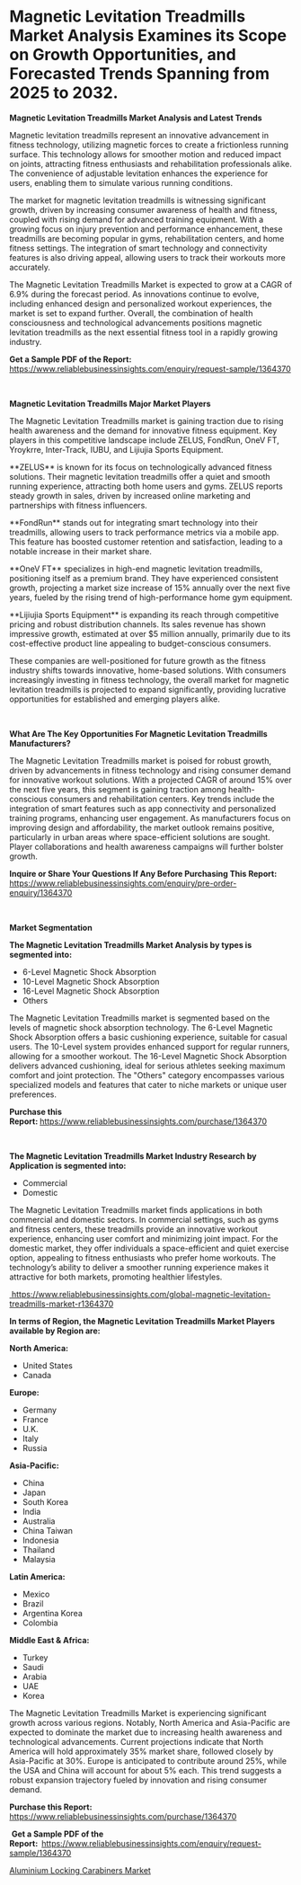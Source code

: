<p><h1>Magnetic Levitation Treadmills Market Analysis Examines its Scope on Growth Opportunities, and Forecasted Trends Spanning from 2025 to 2032.</h1></p><p><strong>Magnetic Levitation Treadmills Market Analysis and Latest Trends</strong></p>
<p><p>Magnetic levitation treadmills represent an innovative advancement in fitness technology, utilizing magnetic forces to create a frictionless running surface. This technology allows for smoother motion and reduced impact on joints, attracting fitness enthusiasts and rehabilitation professionals alike. The convenience of adjustable levitation enhances the experience for users, enabling them to simulate various running conditions.</p><p>The market for magnetic levitation treadmills is witnessing significant growth, driven by increasing consumer awareness of health and fitness, coupled with rising demand for advanced training equipment. With a growing focus on injury prevention and performance enhancement, these treadmills are becoming popular in gyms, rehabilitation centers, and home fitness settings. The integration of smart technology and connectivity features is also driving appeal, allowing users to track their workouts more accurately.</p><p>The Magnetic Levitation Treadmills Market is expected to grow at a CAGR of 6.9% during the forecast period. As innovations continue to evolve, including enhanced design and personalized workout experiences, the market is set to expand further. Overall, the combination of health consciousness and technological advancements positions magnetic levitation treadmills as the next essential fitness tool in a rapidly growing industry.</p></p>
<p><strong>Get a Sample PDF of the Report:&nbsp;</strong> <a href="https://www.reliablebusinessinsights.com/enquiry/request-sample/1364370?utm_campaign=2142&utm_medium=2&utm_source=Github&utm_content=ia&utm_term=10022025&utm_id=magnetic-levitation-treadmills">https://www.reliablebusinessinsights.com/enquiry/request-sample/1364370</a></p>
<p>&nbsp;</p>
<p><strong>Magnetic Levitation Treadmills Major Market Players</strong></p>
<p><p>The Magnetic Levitation Treadmills market is gaining traction due to rising health awareness and the demand for innovative fitness equipment. Key players in this competitive landscape include ZELUS, FondRun, OneV FT, Yroykrre, Inter-Track, IUBU, and Lijiujia Sports Equipment.</p><p>**ZELUS** is known for its focus on technologically advanced fitness solutions. Their magnetic levitation treadmills offer a quiet and smooth running experience, attracting both home users and gyms. ZELUS reports steady growth in sales, driven by increased online marketing and partnerships with fitness influencers.</p><p>**FondRun** stands out for integrating smart technology into their treadmills, allowing users to track performance metrics via a mobile app. This feature has boosted customer retention and satisfaction, leading to a notable increase in their market share.</p><p>**OneV FT** specializes in high-end magnetic levitation treadmills, positioning itself as a premium brand. They have experienced consistent growth, projecting a market size increase of 15% annually over the next five years, fueled by the rising trend of high-performance home gym equipment.</p><p>**Lijiujia Sports Equipment** is expanding its reach through competitive pricing and robust distribution channels. Its sales revenue has shown impressive growth, estimated at over $5 million annually, primarily due to its cost-effective product line appealing to budget-conscious consumers.</p><p>These companies are well-positioned for future growth as the fitness industry shifts towards innovative, home-based solutions. With consumers increasingly investing in fitness technology, the overall market for magnetic levitation treadmills is projected to expand significantly, providing lucrative opportunities for established and emerging players alike.</p></p>
<p>&nbsp;</p>
<p><strong>What Are The Key Opportunities For Magnetic Levitation Treadmills Manufacturers?</strong></p>
<p><p>The Magnetic Levitation Treadmills market is poised for robust growth, driven by advancements in fitness technology and rising consumer demand for innovative workout solutions. With a projected CAGR of around 15% over the next five years, this segment is gaining traction among health-conscious consumers and rehabilitation centers. Key trends include the integration of smart features such as app connectivity and personalized training programs, enhancing user engagement. As manufacturers focus on improving design and affordability, the market outlook remains positive, particularly in urban areas where space-efficient solutions are sought. Player collaborations and health awareness campaigns will further bolster growth.</p></p>
<p><strong>Inquire or Share Your Questions If Any Before Purchasing This Report:</strong> <a href="https://www.reliablebusinessinsights.com/enquiry/pre-order-enquiry/1364370?utm_campaign=2142&utm_medium=2&utm_source=Github&utm_content=ia&utm_term=10022025&utm_id=magnetic-levitation-treadmills">https://www.reliablebusinessinsights.com/enquiry/pre-order-enquiry/1364370</a></p>
<p>&nbsp;</p>
<p><strong>Market Segmentation</strong></p>
<p><strong>The Magnetic Levitation Treadmills Market Analysis by types is segmented into:</strong></p>
<p><ul><li>6-Level Magnetic Shock Absorption</li><li>10-Level Magnetic Shock Absorption</li><li>16-Level Magnetic Shock Absorption</li><li>Others</li></ul></p>
<p><p>The Magnetic Levitation Treadmills market is segmented based on the levels of magnetic shock absorption technology. The 6-Level Magnetic Shock Absorption offers a basic cushioning experience, suitable for casual users. The 10-Level system provides enhanced support for regular runners, allowing for a smoother workout. The 16-Level Magnetic Shock Absorption delivers advanced cushioning, ideal for serious athletes seeking maximum comfort and joint protection. The "Others" category encompasses various specialized models and features that cater to niche markets or unique user preferences.</p></p>
<p><strong>Purchase this Report:&nbsp;</strong><a href="https://www.reliablebusinessinsights.com/purchase/1364370?utm_campaign=2142&utm_medium=2&utm_source=Github&utm_content=ia&utm_term=10022025&utm_id=magnetic-levitation-treadmills">https://www.reliablebusinessinsights.com/purchase/1364370</a></p>
<p>&nbsp;</p>
<p><strong>The Magnetic Levitation Treadmills Market Industry Research by Application is segmented into:</strong></p>
<p><ul><li>Commercial</li><li>Domestic</li></ul></p>
<p><p>The Magnetic Levitation Treadmills market finds applications in both commercial and domestic sectors. In commercial settings, such as gyms and fitness centers, these treadmills provide an innovative workout experience, enhancing user comfort and minimizing joint impact. For the domestic market, they offer individuals a space-efficient and quiet exercise option, appealing to fitness enthusiasts who prefer home workouts. The technology’s ability to deliver a smoother running experience makes it attractive for both markets, promoting healthier lifestyles.</p></p>
<p><a href="https://www.reliablebusinessinsights.com/global-magnetic-levitation-treadmills-market-r1364370?utm_campaign=2142&utm_medium=2&utm_source=Github&utm_content=ia&utm_term=10022025&utm_id=magnetic-levitation-treadmills">&nbsp;https://www.reliablebusinessinsights.com/global-magnetic-levitation-treadmills-market-r1364370</a></p>
<p><strong>In terms of Region, the Magnetic Levitation Treadmills Market Players available by Region are:</strong></p>
<p>
    <p> <strong> North America: </strong>
        <ul>
            <li>United States</li>
            <li>Canada</li>
        </ul>
        </p> 
    <p> <strong> Europe: </strong>
        <ul>
            <li>Germany</li>
            <li>France</li>
            <li>U.K.</li>
            <li>Italy</li>
            <li>Russia</li>
        </ul>
        </p> 
    <p> <strong> Asia-Pacific: </strong>
        <ul>
            <li>China</li>
            <li>Japan</li>
            <li>South Korea</li>
            <li>India</li>
            <li>Australia</li>
            <li>China Taiwan</li>
            <li>Indonesia</li>
            <li>Thailand</li>
            <li>Malaysia</li>
        </ul>
        </p> 
    <p> <strong> Latin America: </strong>
        <ul>
            <li>Mexico</li>
            <li>Brazil</li>
            <li>Argentina Korea</li>
            <li>Colombia</li>
        </ul>
        </p> 
    <p> <strong> Middle East & Africa: </strong>
        <ul>
            <li>Turkey</li>
            <li>Saudi</li>
            <li>Arabia</li>
            <li>UAE</li>
            <li>Korea</li>
        </ul>
    </p>
    </p>
<p><p>The Magnetic Levitation Treadmills Market is experiencing significant growth across various regions. Notably, North America and Asia-Pacific are expected to dominate the market due to increasing health awareness and technological advancements. Current projections indicate that North America will hold approximately 35% market share, followed closely by Asia-Pacific at 30%. Europe is anticipated to contribute around 25%, while the USA and China will account for about 5% each. This trend suggests a robust expansion trajectory fueled by innovation and rising consumer demand.</p></p>
<p><strong>Purchase this Report: </strong><a href="https://www.reliablebusinessinsights.com/purchase/1364370?utm_campaign=2142&utm_medium=2&utm_source=Github&utm_content=ia&utm_term=10022025&utm_id=magnetic-levitation-treadmills">https://www.reliablebusinessinsights.com/purchase/1364370</a></p>
<p>&nbsp;<strong>Get a Sample PDF of the Report:&nbsp;&nbsp;</strong><a href="https://www.reliablebusinessinsights.com/enquiry/request-sample/1364370?utm_campaign=2142&utm_medium=2&utm_source=Github&utm_content=ia&utm_term=10022025&utm_id=magnetic-levitation-treadmills">https://www.reliablebusinessinsights.com/enquiry/request-sample/1364370</a></p>
<p><strong></strong></p>
<p><p><a href="https://github.com/FosterFahey91/Market-Research-Report-List-1/blob/main/aluminium-locking-carabiners-market.md?utm_campaign=2142&utm_medium=2&utm_source=Github&utm_content=ia&utm_term=10022025&utm_id=magnetic-levitation-treadmills">Aluminium Locking Carabiners Market</a></p></p>